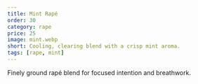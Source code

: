 ```yaml
---
title: Mint Rapé
order: 30
category: rape
price: 25
image: mint.webp
short: Cooling, clearing blend with a crisp mint aroma.
tags: [rape, mint]
---
```


Finely ground rapé blend for focused intention and breathwork.